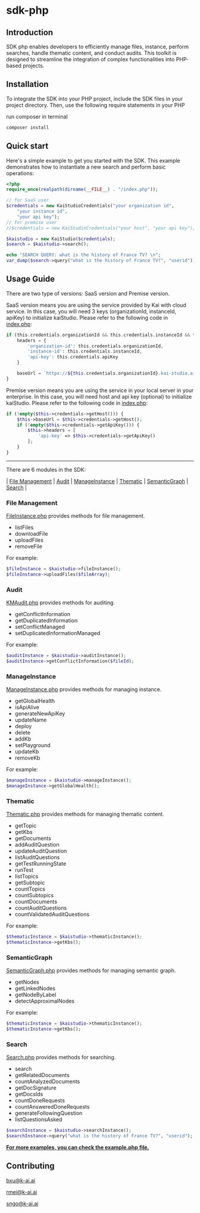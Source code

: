 # sdk-php

## Introduction
SDK php enables developers to efficiently manage files, instance, perform searches, handle thematic content, and conduct audits. This toolkit is designed to streamline the integration of complex functionalities into PHP-based projects.

## Installation
To integrate the SDK into your PHP project, include the SDK files in your project directory. Then, use the following require statements in your PHP 


run composer in terminal

```bash
composer install
```

## Quick start
Here's a simple example to get you started with the SDK. This example demonstrates how to instantiate a new search and perform basic operations:
```php
<?php
require_once(realpath(dirname(__FILE__) . "/index.php"));

// for SaaS user
$credentials = new KaiStudioCredentials("your organization id",
    "your instance id",
    "your api key");
// for premise user
//$credentials = new KaiStudioCredentials("your host", "your api key");

$kaistudio = new KaiStudio($credentials);
$search = $kaistudio->search();

echo "SEARCH QUERY: what is the history of France TV? \n";
var_dump($search->query("what is the history of France TV?", "userid"));
```

## Usage Guide
There are two type of versions: SaaS version and Premise version.

SaaS version means you are using the service provided by Kai with cloud service. In this case, you will need 3 keys (organizationId, instanceId, apiKey) to initialize kaiStudio. Please refer to the following code in [index.php](index.php):
```php
if (this.credentials.organizationId && this.credentials.instanceId && this.credentials.apiKey) {
    headers = {
        'organization-id': this.credentials.organizationId,
        'instance-id': this.credentials.instanceId,
        'api-key': this.credentials.apiKey
    }

    baseUrl = `https://${this.credentials.organizationId}.kai-studio.ai/${this.credentials.instanceId}/`
}
```

Premise version means you are using the service in your local server in your enterprise. In this case, you will need host and api key (optional) to initialize kaiStudio. Please refer to the following code in [index.php](index.php):
```php
if (!empty($this->credentials->getHost())) {
    $this->baseUrl = $this->credentials->getHost();
    if (!empty($this->credentials->getApiKey())) {
        $this->headers = [
            'api-key' => $this->credentials->getApiKey()
        ];
    }
}
```
---

There are 6 modules in the SDK:

| [File Management](#file-management) | [Audit](#audit) | [ManageInstance](#manageinstance) | [Thematic](#thematic) | [SemanticGraph](#semanticgraph) | [Search](#search) |


### File Management
[FileInstance.php](modules/FileInstance.php) provides methods for file management.
- listFiles
- downloadFile
- uploadFiles
- removeFile

For example:
```php
$fileInstance = $kaistudio->fileInstance();
$fileInstance->uploadFiles($fileArray);
```

### Audit
[KMAudit.php](modules/KMAudit.php) provides methods for auditing.
- getConflictInformation
- getDuplicatedInformation
- setConflictManaged
- setDuplicatedInformationManaged

For example:
```php
$auditInstance = $kaistudio->auditInstance();
$auditInstance->getConflictInformation($fileId);
```
### ManageInstance
[ManageInstance.php](modules/ManageInstance.php) provides methods for managing instance.
- getGlobalHealth
- isApiAlive
- generateNewApiKey
- updateName
- deploy
- delete
- addKb
- setPlayground
- updateKb
- removeKb

For example:
```php
$manageInstance = $kaistudio->manageInstance();
$manageInstance->getGlobalHealth();
```

### Thematic
[Thematic.php](modules/Thematic.php) provides methods for managing thematic content.
- getTopic
- getKbs
- getDocuments
- addAuditQuestion
- updateAuditQuestion
- listAuditQuestions
- getTestRunningState
- runTest
- listTopics
- getSubtopic
- countTopics
- countSubtopics
- countDocuments
- countAuditQuestions
- countValidatedAuditQuestions

For example:
```php
$thematicInstance = $kaistudio->thematicInstance();
$thematicInstance->getKbs();
```

### SemanticGraph
[SemanticGraph.php](modules/SemanticGraph.php) provides methods for managing semantic graph.
- getNodes
- getLinkedNodes
- getNodeByLabel
- detectApproximalNodes

For example:
```php
$thematicInstance = $kaistudio->thematicInstance();
$thematicInstance->getKbs();
```

### Search
[Search.php](modules/Search.php) provides methods for searching.
- search
- getRelatedDocuments
- countAnalyzedDocuments
- getDocSignature
- getDocsIds
- countDoneRequests
- countAnsweredDoneRequests
- generateFollowingQuestion
- listQuestionsAsked
```php
$searchInstance = $kaistudio->searchInstance();
$searchInstance->query("what is the history of France TV?", "userid");
```

<u>**For more examples, you can check the [example.php](example.php) file.**</u>

## Contributing
bxu@k-ai.ai

rmei@k-ai.ai

sngo@k-ai.ai


